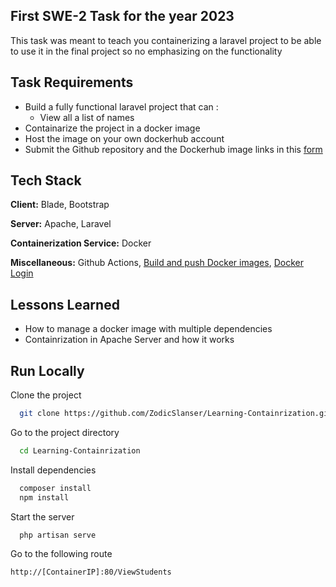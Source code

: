 ## First SWE-2 Task for the year 2023
This task was meant to teach you containerizing a laravel project to be able to use it in the final project so no emphasizing on the functionality

## Task Requirements
* Build a fully functional laravel project that can :
    * View all a list of names
* Containarize the project in a docker image
* Host the image on your own dockerhub account
* Submit the Github repository and the Dockerhub image links in this [form](https://forms.gle/eb7BsTdVPqCtwe9J6) 

## Tech Stack

**Client:** Blade, Bootstrap

**Server:** Apache, Laravel

**Containerization Service:** Docker

**Miscellaneous:** Github Actions, [Build and push Docker images](https://github.com/marketplace/actions/build-and-push-docker-images), [Docker Login](https://github.com/marketplace/actions/docker-login)

## Lessons Learned

* How to manage a docker image with multiple dependencies
* Containrization in Apache Server and how it works
## Run Locally

Clone the project

```bash
  git clone https://github.com/ZodicSlanser/Learning-Containrization.git
```

Go to the project directory

```bash
  cd Learning-Containrization
```

Install dependencies

```bash
  composer install
  npm install
```

Start the server

```bash
  php artisan serve
```
Go to the following route

```
http://[ContainerIP]:80/ViewStudents
```


